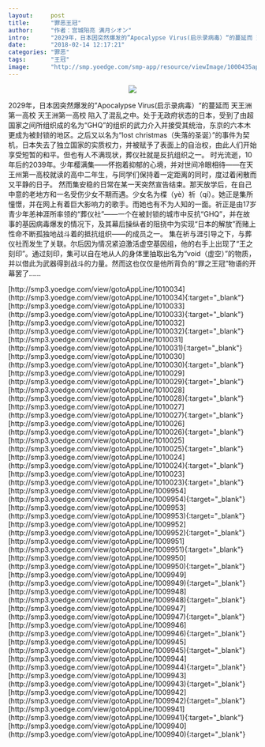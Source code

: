```yaml
---
layout:     post
title:      "罪恶王冠"
author:     "作者：宫城阳亮 满月シオン"
intro:      "2029年，日本因突然爆发的”Apocalypse Virus(启示录病毒）“的蔓延而 天王洲第一高校 天王洲第一高校 陷入了混乱之中。处于无政府状态的日本，受到了由超国家之间所组织成的名为“GHQ”的组织的武力介入并接受其统治，东京的六本木更成为被封锁的地区。之后又以名为“lost christmas（失落的圣诞）”的事件为契机，日本失去了独立国家的实质权力，并被赋予了表面上的自治权，由此人们开始享受短暂的和平。但也有人不满现状，葬仪社就是反抗组织之一。 时光流逝，10年后的2039年。少年樱满集——怀抱着抑郁的心境，并对世间冷眼相待——在天王州第一高校就读的高中二年生，与同学们保持着一定距离的同时，度过着闲散而又平静的日子。 然而集安稳的日常在某一天突然宣告结束。那天放学后，在自己中意的老地方和一名受伤少女不期而遇。少女名为楪（yè）祈（qí）。她正是集所憧憬，并在网上有着巨大影响力的歌手。而她也有不为人知的一面。祈正是由17岁青少年恙神涯所率领的“葬仪社”——一个在被封锁的城市中反抗“GHQ”，并在故事的基因病毒爆发的情况下，及其幕后操纵者的阻挠中为实现“日本的解放”而赌上性命不断孤独地战斗着的抵抗组织——的成员之一。 集在祈与涯引导之下，与葬仪社而发生了关联。尔后因为情况紧迫激活虚空基因组，他的右手上出现了“王之刻印”。通过刻印，集可以自在地从人的身体里抽取出名为“void（虚空）”的物质，并以借此为武器得到战斗的力量。然而这也仅仅是他所背负的“罪之王冠”物语的开幕罢了……"
date:       "2018-02-14 12:17:21"
categories: "罪恶"
tags:       "王冠"
image:      "http://smp.yoedge.com/smp-app/resource/viewImage/1000435appline.png"
---
```

<div style="text-align: center">
<p><img src="http://smp.yoedge.com/smp-app/resource/viewImage/1000435appline.png"/></p>
</div>
<p class="post-meta">
<span>2029年，日本因突然爆发的”Apocalypse Virus(启示录病毒）“的蔓延而 天王洲第一高校 天王洲第一高校 陷入了混乱之中。处于无政府状态的日本，受到了由超国家之间所组织成的名为“GHQ”的组织的武力介入并接受其统治，东京的六本木更成为被封锁的地区。之后又以名为“lost christmas（失落的圣诞）”的事件为契机，日本失去了独立国家的实质权力，并被赋予了表面上的自治权，由此人们开始享受短暂的和平。但也有人不满现状，葬仪社就是反抗组织之一。 时光流逝，10年后的2039年。少年樱满集——怀抱着抑郁的心境，并对世间冷眼相待——在天王州第一高校就读的高中二年生，与同学们保持着一定距离的同时，度过着闲散而又平静的日子。 然而集安稳的日常在某一天突然宣告结束。那天放学后，在自己中意的老地方和一名受伤少女不期而遇。少女名为楪（yè）祈（qí）。她正是集所憧憬，并在网上有着巨大影响力的歌手。而她也有不为人知的一面。祈正是由17岁青少年恙神涯所率领的“葬仪社”——一个在被封锁的城市中反抗“GHQ”，并在故事的基因病毒爆发的情况下，及其幕后操纵者的阻挠中为实现“日本的解放”而赌上性命不断孤独地战斗着的抵抗组织——的成员之一。 集在祈与涯引导之下，与葬仪社而发生了关联。尔后因为情况紧迫激活虚空基因组，他的右手上出现了“王之刻印”。通过刻印，集可以自在地从人的身体里抽取出名为“void（虚空）”的物质，并以借此为武器得到战斗的力量。然而这也仅仅是他所背负的“罪之王冠”物语的开幕罢了……</span>
</p>
[http://smp3.yoedge.com/view/gotoAppLine/1010034](http://smp3.yoedge.com/view/gotoAppLine/1010034){:target="_blank"}
[http://smp3.yoedge.com/view/gotoAppLine/1010033](http://smp3.yoedge.com/view/gotoAppLine/1010033){:target="_blank"}
[http://smp3.yoedge.com/view/gotoAppLine/1010032](http://smp3.yoedge.com/view/gotoAppLine/1010032){:target="_blank"}
[http://smp3.yoedge.com/view/gotoAppLine/1010031](http://smp3.yoedge.com/view/gotoAppLine/1010031){:target="_blank"}
[http://smp3.yoedge.com/view/gotoAppLine/1010030](http://smp3.yoedge.com/view/gotoAppLine/1010030){:target="_blank"}
[http://smp3.yoedge.com/view/gotoAppLine/1010029](http://smp3.yoedge.com/view/gotoAppLine/1010029){:target="_blank"}
[http://smp3.yoedge.com/view/gotoAppLine/1010028](http://smp3.yoedge.com/view/gotoAppLine/1010028){:target="_blank"}
[http://smp3.yoedge.com/view/gotoAppLine/1010027](http://smp3.yoedge.com/view/gotoAppLine/1010027){:target="_blank"}
[http://smp3.yoedge.com/view/gotoAppLine/1010026](http://smp3.yoedge.com/view/gotoAppLine/1010026){:target="_blank"}
[http://smp3.yoedge.com/view/gotoAppLine/1010025](http://smp3.yoedge.com/view/gotoAppLine/1010025){:target="_blank"}
[http://smp3.yoedge.com/view/gotoAppLine/1010024](http://smp3.yoedge.com/view/gotoAppLine/1010024){:target="_blank"}
[http://smp3.yoedge.com/view/gotoAppLine/1010023](http://smp3.yoedge.com/view/gotoAppLine/1010023){:target="_blank"}
[http://smp3.yoedge.com/view/gotoAppLine/1009954](http://smp3.yoedge.com/view/gotoAppLine/1009954){:target="_blank"}
[http://smp3.yoedge.com/view/gotoAppLine/1009953](http://smp3.yoedge.com/view/gotoAppLine/1009953){:target="_blank"}
[http://smp3.yoedge.com/view/gotoAppLine/1009952](http://smp3.yoedge.com/view/gotoAppLine/1009952){:target="_blank"}
[http://smp3.yoedge.com/view/gotoAppLine/1009951](http://smp3.yoedge.com/view/gotoAppLine/1009951){:target="_blank"}
[http://smp3.yoedge.com/view/gotoAppLine/1009950](http://smp3.yoedge.com/view/gotoAppLine/1009950){:target="_blank"}
[http://smp3.yoedge.com/view/gotoAppLine/1009949](http://smp3.yoedge.com/view/gotoAppLine/1009949){:target="_blank"}
[http://smp3.yoedge.com/view/gotoAppLine/1009948](http://smp3.yoedge.com/view/gotoAppLine/1009948){:target="_blank"}
[http://smp3.yoedge.com/view/gotoAppLine/1009947](http://smp3.yoedge.com/view/gotoAppLine/1009947){:target="_blank"}
[http://smp3.yoedge.com/view/gotoAppLine/1009946](http://smp3.yoedge.com/view/gotoAppLine/1009946){:target="_blank"}
[http://smp3.yoedge.com/view/gotoAppLine/1009945](http://smp3.yoedge.com/view/gotoAppLine/1009945){:target="_blank"}
[http://smp3.yoedge.com/view/gotoAppLine/1009944](http://smp3.yoedge.com/view/gotoAppLine/1009944){:target="_blank"}
[http://smp3.yoedge.com/view/gotoAppLine/1009943](http://smp3.yoedge.com/view/gotoAppLine/1009943){:target="_blank"}
[http://smp3.yoedge.com/view/gotoAppLine/1009942](http://smp3.yoedge.com/view/gotoAppLine/1009942){:target="_blank"}
[http://smp3.yoedge.com/view/gotoAppLine/1009941](http://smp3.yoedge.com/view/gotoAppLine/1009941){:target="_blank"}
[http://smp3.yoedge.com/view/gotoAppLine/1009940](http://smp3.yoedge.com/view/gotoAppLine/1009940){:target="_blank"}


